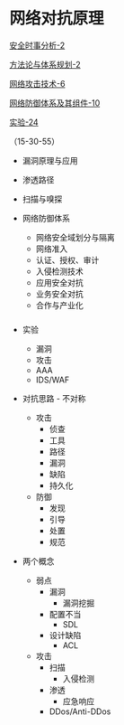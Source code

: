 # 网络对抗原理
[安全时事分析-2](#q)

[方法论与体系规划-2](#w)

[网络攻击技术-6](#e)

[网络防御体系及其组件-10](#r)

[实验-24](#t)

（15-30-55）
- 漏洞原理与应用
- 渗透路径
- 扫描与嗅探

- 网络防御体系
  - 网络安全域划分与隔离
  - 网络准入
  - 认证、授权、审计
  - 入侵检测技术
  - 应用安全对抗
  - 业务安全对抗
  - 合作与产业化

<h3 id="t"></h3>

- 实验
  - 漏洞
  - 攻击
  - AAA
  - IDS/WAF


- 对抗思路 - 不对称
  - 攻击
    - 侦查
    - 工具
    - 路径
    - 漏洞
    - 缺陷
    - 持久化
  - 防御
    - 发现
    - 引导
    - 处置
    - 规范

- 两个概念
  - 弱点
    - 漏洞
      - 漏洞挖掘
    - 配置不当
      - SDL
    - 设计缺陷
      - ACL
  - 攻击
    - 扫描
      - 入侵检测
    - 渗透
      - 应急响应
    - DDos/Anti-DDos